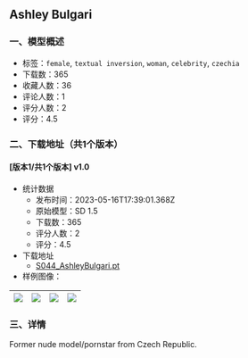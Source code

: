 ## Ashley Bulgari
### 一、模型概述

- 标签：`female`, `textual inversion`, `woman`, `celebrity`, `czechia`
- 下载数：365
- 收藏人数：36
- 评论人数：1
- 评分人数：2
- 评分：4.5

### 二、下载地址（共1个版本）

#### [版本1/共1个版本] v1.0

- 统计数据
  - 发布时间：2023-05-16T17:39:01.368Z
  - 原始模型：SD 1.5
  - 下载数：365
  - 评分人数：2
  - 评分：4.5
- 下载地址
  - [S044_AshleyBulgari.pt](https://civitai.com/api/download/models/72558)
- 样例图像：

| <img src="https://image.civitai.com/xG1nkqKTMzGDvpLrqFT7WA/edd28593-5312-4f56-91e6-1efc5947b083/width=450/809865.jpeg" /> | <img src="https://image.civitai.com/xG1nkqKTMzGDvpLrqFT7WA/60a74c20-8cc2-4ed4-9229-8db599abbcd8/width=450/809866.jpeg" /> | <img src="https://image.civitai.com/xG1nkqKTMzGDvpLrqFT7WA/6cd5d71a-1f8d-4f4b-a706-dff30afbc12b/width=450/809867.jpeg" /> | <img src="https://image.civitai.com/xG1nkqKTMzGDvpLrqFT7WA/2d3ac1e4-a266-48f5-886f-5fc0954d98a9/width=450/809868.jpeg" /> |
| ---- | ---- | ---- | ---- |


### 三、详情
<p>Former nude model/pornstar from Czech Republic.</p>
